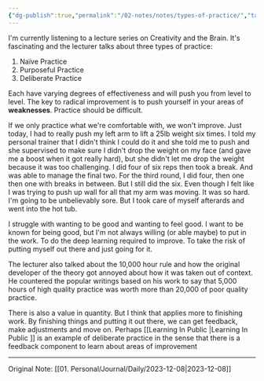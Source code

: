 ```yaml
---
{"dg-publish":true,"permalink":"/02-notes/notes/types-of-practice/","tags":["Note"],"created":"2023-12-08T11:20:31.000-04:00","updated":"2024-05-02T15:11:53.000-03:00"}
---
```


I'm currently listening to a lecture series on Creativity and the Brain. It's fascinating and the lecturer talks about three types of practice:
1. Naïve Practice
2. Purposeful Practice 
3. Deliberate Practice

Each have varying degrees of effectiveness and will push you from level to level. The key to radical improvement is to push yourself in your areas of **weaknesses**. Practice should be difficult. 

If we only practice what we're comfortable with, we won't improve. Just today, I had to really push my left arm to lift a 25lb weight six times. I told my personal trainer that I didn't think I could do it and she told me to push and she supervised to make sure I didn't drop the weight on my face (and gave me a boost when it got really hard), but she didn't let me drop the weight because it was too challenging. I did four of six reps then took a break. And was able to manage the final two. For the third round, I did four, then one then one with breaks in between. But I still did the six. Even though I felt like I was trying to push up wall for all that my arm was moving. It was so hard. I'm going to be unbelievably sore. But I took care of myself afterards and went into the hot tub. 

I struggle with wanting to be good and wanting to feel good. I want to be known for being good, but I'm not always willing (or able maybe) to put in the work. To do the deep learning required to improve. To take the risk of putting myself out there and just going for it. 

The lecturer also talked about the 10,000 hour rule and how the original developer of the theory got annoyed about how it was taken out of context. He countered the popular writings based on his work to say that 5,000 hours of  high quality practice was worth more than 20,000 of poor quality practice. 

 There is also a value in quantity. But I think that applies more to finishing work. By finishing things and putting it out there, we can get feedback, make adjustments and move on. Perhaps [[Learning In Public \|Learning In Public ]] is an example of deliberate practice in the sense that there is a feedback component to learn about areas of improvement

---
Original Note: [[01. Personal/Journal/Daily/2023-12-08\|2023-12-08]]